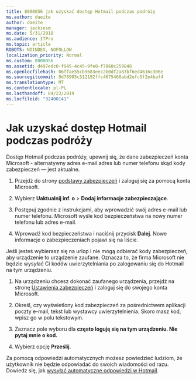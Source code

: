 ```yaml
---
title: 8000056 jak uzyskać dostęp Hotmail podczas podróży
ms.author: daeite
author: daeite
manager: jackiesm
ms.date: 5/31/2018
ms.audience: ITPro
ms.topic: article
ROBOTS: NOINDEX, NOFOLLOW
localization_priority: Normal
ms.custom: 8000056
ms.assetid: d497edc0-f945-4c45-9fe0-f7060c259848
ms.openlocfilehash: 06ffae55cb9683eec2b0df2a87bf6ed4616c306e
ms.sourcegitcommit: 9d78905c512192ffc4675468abd2efc5f2e4baf4
ms.translationtype: MT
ms.contentlocale: pl-PL
ms.lasthandoff: 04/23/2019
ms.locfileid: "32400141"
---
```

# <a name="how-to-access-outlookcom-while-traveling"></a>Jak uzyskać dostęp Hotmail podczas podróży

Dostęp Hotmail podczas podróży, upewnij się, że dane zabezpieczeń konta Microsoft - alternatywny adres e-mail adres lub numer telefonu skąd kody zabezpieczeń — jest aktualne.
  
1. Przejdź do strony [podstawy zabezpieczeń](https://go.microsoft.com/fwlink/p/?linkid=842325) i zaloguj się za pomocą konta Microsoft. 
    
2. Wybierz **Uaktualnij inf. o** \> **Dodaj informacje zabezpieczające**. 
    
3. Postępuj zgodnie z instrukcjami, aby wprowadzić swój adres e-mail lub numer telefonu. Microsoft wyśle kod bezpieczeństwa na nowy numer telefonu lub adres e-mail.
    
4. Wprowadź kod bezpieczeństwa i naciśnij przycisk **Dalej**. Nowe informacje o zabezpieczeniach pojawi się na liście. 
    
Jeśli jesteś wybierasz się na urlop i nie mogą odbierać kody zabezpieczeń, aby urządzenie to urządzenie zaufane. Oznacza to, że firma Microsoft nie będzie wysyłać Ci kodów uwierzytelniania po zalogowaniu się do Hotmail na tym urządzeniu.
  
1. Na urządzeniu chcesz dokonać zaufanego urządzenia, przejdź na stronę [Ustawienia zabezpieczeń](https://go.microsoft.com/fwlink/p/?linkid=2002000&amp;clcid=0x409) i zaloguj się do swojego konta Microsoft. 
    
2. Określ, czy wyświetlony kod zabezpieczeń za pośrednictwem aplikacji poczty e-mail, tekst lub wystawcy uwierzytelnienia. Skoro masz kod, wpisz go w polu tekstowym.
    
3. Zaznacz pole wyboru dla **często loguję się na tym urządzeniu. Nie pytaj mnie o kod.**
    
4. Wybierz opcję **Prześlij**. 
    
Za pomocą odpowiedzi automatycznych możesz powiedzieć ludziom, że użytkownik nie będzie odpowiadać do swoich wiadomości od razu. Dowiedz się, jak [wysyłać automatyczne odpowiedzi w Hotmail](https://go.microsoft.com/fwlink/p/?linkid=2002100&amp;clcid=0x409).
  


